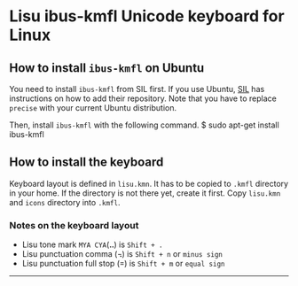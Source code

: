 # Lisu ibus-kmfl Unicode keyboard for Linux

## How to install `ibus-kmfl` on Ubuntu

You need to install `ibus-kmfl` from SIL first. If you use Ubuntu, [SIL] has instructions on how to add their repository. Note that you have to replace `precise` with your current Ubuntu distribution.

Then, install `ibus-kmfl` with the following command.
	$ sudo apt-get install ibus-kmfl
 
## How to install the keyboard

Keyboard layout is defined in `lisu.kmn`. It has to be copied to `.kmfl` directory in your home. If the directory is not there yet, create it first. Copy `lisu.kmn` and `icons` directory into `.kmfl`.

### Notes on the keyboard layout

* Lisu tone mark `MYA CYA`(ꓺ) is `Shift + .`
* Lisu punctuation comma (꓾) is `Shift + n` or `minus sign`
* Lisu punctuation full stop (꓿) is `Shift + m` or `equal sign`

---

[SIL]: http://packages.sil.org/ "SIL"
